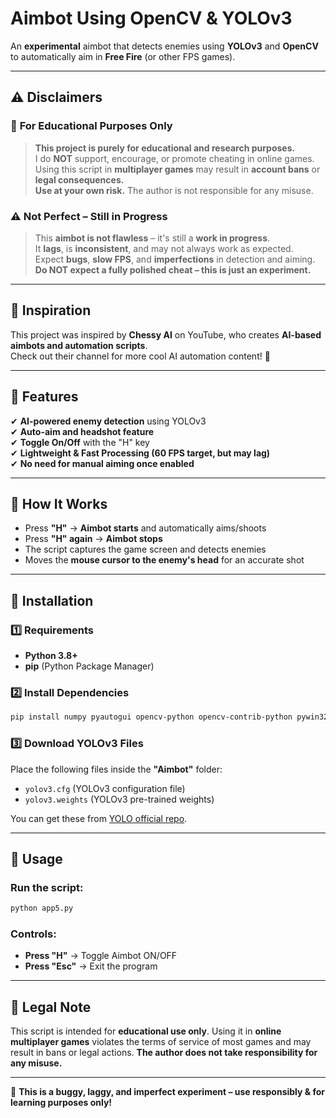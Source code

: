 # **Aimbot Using OpenCV & YOLOv3**  
An **experimental** aimbot that detects enemies using **YOLOv3** and **OpenCV** to automatically aim in **Free Fire** (or other FPS games).  

---

## ⚠ **Disclaimers**  
### 🚨 **For Educational Purposes Only**  
> **This project is purely for educational and research purposes.**  
> I do **NOT** support, encourage, or promote cheating in online games.  
> Using this script in **multiplayer games** may result in **account bans** or **legal consequences.**  
> **Use at your own risk.** The author is not responsible for any misuse.  

### ⚠ **Not Perfect – Still in Progress**  
> This **aimbot is not flawless** – it's still a **work in progress**.  
> It **lags**, is **inconsistent**, and may not always work as expected.  
> Expect **bugs**, **slow FPS**, and **imperfections** in detection and aiming.  
> **Do NOT expect a fully polished cheat – this is just an experiment.**  

---

## **🎥 Inspiration**
This project was inspired by **Chessy AI** on YouTube, who creates **AI-based aimbots and automation scripts**.  
Check out their channel for more cool AI automation content! 🎯  

---

## **🔧 Features**
✔ **AI-powered enemy detection** using YOLOv3  
✔ **Auto-aim and headshot feature**  
✔ **Toggle On/Off** with the "H" key  
✔ **Lightweight & Fast Processing (60 FPS target, but may lag)**  
✔ **No need for manual aiming once enabled**  

---

## **📜 How It Works**
- Press **"H"** → **Aimbot starts** and automatically aims/shoots  
- Press **"H" again** → **Aimbot stops**  
- The script captures the game screen and detects enemies  
- Moves the **mouse cursor to the enemy's head** for an accurate shot  

---

## **📂 Installation**
### **1️⃣ Requirements**
- **Python 3.8+**
- **pip** (Python Package Manager)

### **2️⃣ Install Dependencies**
```bash
pip install numpy pyautogui opencv-python opencv-contrib-python pywin32
```

### **3️⃣ Download YOLOv3 Files**
Place the following files inside the **"Aimbot"** folder:
- `yolov3.cfg` (YOLOv3 configuration file)
- `yolov3.weights` (YOLOv3 pre-trained weights)

You can get these from [YOLO official repo](https://pjreddie.com/darknet/yolo/).

---

## **🚀 Usage**
### **Run the script:**
```bash
python app5.py
```
### **Controls:**
- **Press "H"** → Toggle Aimbot ON/OFF
- **Press "Esc"** → Exit the program

---

## **📜 Legal Note**
This script is intended for **educational use only**. Using it in **online multiplayer games** violates the terms of service of most games and may result in bans or legal actions. **The author does not take responsibility for any misuse.**  

---

🔹 **This is a buggy, laggy, and imperfect experiment – use responsibly & for learning purposes only!**

